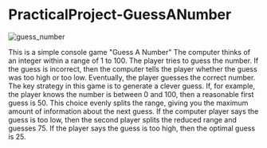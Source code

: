 # PracticalProject-GuessANumber
![guess_number](https://github.com/el-ibrahimova/PracticalProject-GuessANumber/assets/145606026/1d012c67-fb9e-4536-9003-9971dc8e45c7)

This is a simple console game "Guess A Number"
The computer thinks of an integer within a range of 1 to 100. 
The player tries to guess the number. If the guess is incorrect, then the computer tells the player whether the guess was too high or too low. Eventually, the player guesses the correct number.
The key strategy in this game is to generate a clever guess. If, for example, the player knows the number is between 0 and 100, then a reasonable first guess is 50. This choice evenly splits the range, giving you the maximum amount of information about the next guess. If the computer player says the guess is too low, then the second player splits the reduced range and guesses 75. If the player says the guess is too high, then the optimal guess is 25.
